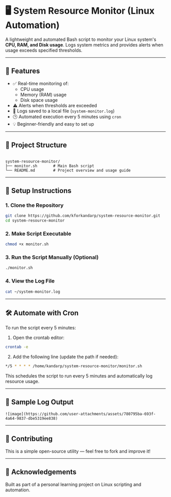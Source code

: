 # 🖥️ System Resource Monitor (Linux Automation)

A lightweight and automated Bash script to monitor your Linux system's **CPU, RAM, and Disk usage**. Logs system metrics and provides alerts when usage exceeds specified thresholds.

---

## 🚀 Features

- ✅ Real-time monitoring of:
  - CPU usage
  - Memory (RAM) usage
  - Disk space usage
- ⚠️ Alerts when thresholds are exceeded
- 📄 Logs saved to a local file (`system-monitor.log`)
- 🕒 Automated execution every 5 minutes using `cron`
- 💡 Beginner-friendly and easy to set up

---

## 📂 Project Structure

```

system-resource-monitor/
├── monitor.sh       # Main Bash script
└── README.md        # Project overview and usage guide

````

---

## 🔧 Setup Instructions

### 1. Clone the Repository

```bash
git clone https://github.com/kforkandarp/system-resource-monitor.git
cd system-resource-monitor
````

### 2. Make Script Executable

```bash
chmod +x monitor.sh
```

### 3. Run the Script Manually (Optional)

```bash
./monitor.sh
```

### 4. View the Log File

```bash
cat ~/system-monitor.log
```

---

## 🛠️ Automate with Cron

To run the script every 5 minutes:

1. Open the crontab editor:

```bash
crontab -e
```

2. Add the following line (update the path if needed):

```bash
*/5 * * * * /home/kandarp/system-resource-monitor/monitor.sh
```

This schedules the script to run every 5 minutes and automatically log resource usage.

---

## 📌 Sample Log Output

```
![image](https://github.com/user-attachments/assets/780795ba-693f-4a64-9837-dbe5319ee838)

```

---

## 🤝 Contributing

This is a simple open-source utility — feel free to fork and improve it!

---

## 🙌 Acknowledgements

Built as part of a personal learning project on Linux scripting and automation.
